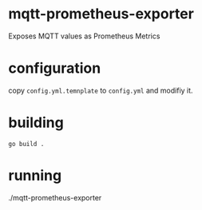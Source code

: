 # mqtt-prometheus-exporter
Exposes MQTT values as Prometheus Metrics

# configuration
copy `config.yml.temnplate` to `config.yml` and modifiy it.

# building
`go build .`

# running
./mqtt-prometheus-exporter 
